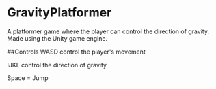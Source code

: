 # GravityPlatformer
A platformer game where the player can control the direction of gravity. Made using the Unity game engine.

##Controls
WASD control the player's movement

IJKL control the direction of gravity

Space = Jump
